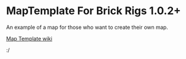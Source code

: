# MapTemplate For Brick Rigs 1.0.2+

An example of a map for those who want to create their own map.

[Map Template wiki](https://github.com/Redacted00/BR_MapTemplate/wiki)

:/
